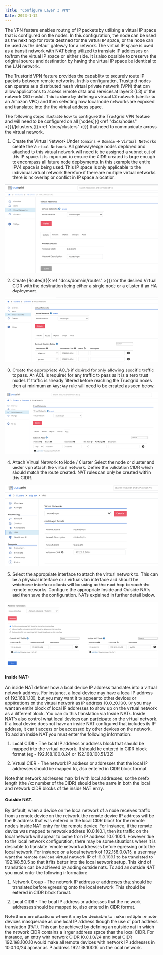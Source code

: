 ```yaml
---
Title: "Configure Layer 3 VPN"
Date: 2023-1-12
---
```


The VPN feature enables routing of IP packets by utilizing a virtual IP space that is configured on the nodes. In this configuration, the node can be used as the next hop for route destined for the virtual IP space, or the node can be used as the default gateway for a network. The virtual IP space is used as a transit network with NAT being utilized to translate IP addresses on to/from the virtual IP space on either side. It is also possible to preserve the original source and destination by having the virtual IP space be identical to the LAN network. 

The Trustgrid VPN feature provides the capability to securely route IP packets between remote networks.  In this configuration, Trustgrid nodes can operate as a distributed mesh virtual private network (VPN) that can allow applications to access remote data and services at layer 3 (L3) of the network OSI model.  This is done by defining a virtual L3 network (similar to an Amazon VPC) and then selecting how local node networks are exposed and translated into the the virtual address space.

The following steps illustrate how to configure the Trustgrid VPN feature and will need to be configured on all [nodes]({{<ref "docs/nodes" >}})/[clusters]({{<ref "docs/clusters" >}}) that need to communicate across the virtual network.

1. Create the Virtual Network 
Under `Domains` -> `Domain` -> `Virtual Networks` create the `Virtual Network`. All gateway/edge nodes deployed and attached to this virtual network will need to be assigned a subnet out of this IP space. It is important to ensure the CIDR created is large enough to encompass all future node deployments. In this example the entire IPV4 space is being used. This IP space is only applicable to the individual virtual network therefore if there are multiple virtual networks there is no overlap or conflict in IP space allocation.

![img](create-vn.png)

2. Create [Routes]({{<ref "docs/domain/routes" >}}) for the desired Virtual CIDR with the destination being either a single node or a cluster if an HA deployment. 

![img](create-vn2.png)

3. Create the appropriate ACL’s if desired for only allowing specific traffic to pass. An ACL is required for any traffic to pass as it is a zero trust model. If traffic is already filtered before reaching the Trustgrid nodes then at minimum an `Any:Any` rule will need to be created as seen below.

![img](create-vn3.png)

4. Attach Virtual Network to Node / Cluster
Select the node or cluster and under vpn attach the virtual network. Define the validation CIDR which should match the route created. NAT rules can only be created within this CIDR.

![img](detach2.png)

5. Select the appropriate interface to attach the virtual network to. This can be a physical interface or a virtual vlan interface and should be whichever interface clients will be using as the next hop to reach the remote networks. Configure the appropriate Inside and Outside NATs and then save the configuration. NATs explained in further detail below.

![img](remove.png)

#### Inside NAT:
An inside NAT defines how a local device IP address translates into a virtual network address.  For instance, a local device may have a local IP address of 192.168.1.100, but you may want it to appear to other devices or applications on the virtual network as IP address 10.0.20.100.  Or you may want an entire block of local IP addresses to show up on the virtual network as a different block.  You can do this translation via Inside NATs.  Inside NAT's also control what local devices can participate on the virtual network.  If a local device does not have an inside NAT configured that includes its IP address, it can't access or be accessed by other devices on the network.  To add an inside NAT you must enter the following information:

1. Local CIDR - The local IP address or address block that should be mapped into the virtual network.  It should be entered in CIDR block format (eg - 192.168.100.0/24 or 192.168.100.51/32).

2. Virtual CIDR - The network IP address or addresses that the local IP addresses should be mapped to, also entered in CIDR block format.

Note that network addresses map 1x1 with local addresses, so the prefix length (the /xx number of the CIDR) should be the same in both the local and network CIDR blocks of the inside NAT entry.

#### Outside NAT:
By default, when a device on the local network of a node receives traffic from a remote device on the network, the remote device IP address will be the IP address that was entered in the local CIDR block for the remote node's inside NAT entry for the remote device.  For instance, if the remote device was mapped to network address 10.0.100.1, then its traffic on the local network will appear to come from IP address 10.0.100.1.  However due to the local network configuration, there may be some situations where it is desirable to translate remote network addresses before egressing onto the local network.  For instance on a local network of 192.168.0.0/16, a user may want the remote devices virtual network IP of 10.0.100.1 to be translated to 192.168.50.5 so that it fits better into the local network setup.  This kind of translation can be achieved by adding outside nats.  To add an outside NAT you must enter the following information:

1. Network Group - The network IP address or addresses that should be translated before egressing onto the local network.  This should be entered in CIDR block format.

2. Local CIDR - The local IP address or addresses that the network addresses should be mapped to, also entered in CIDR format.

Note there are situations where it may be desirable to make multiple remote devices masquerade as one local IP address though the use of port address translation (PAT).  This can be achieved by defining an outside nat in which the network CIDR contains a larger address space than the local CIDR.  For instance, an entry with network CIDR 10.0.1.0/24 and local CIDR 192.168.100.10 would make all remote devices with network IP addresses in  10.0.1.0/24 appear as IP address 192.168.100.10 on the local network.




